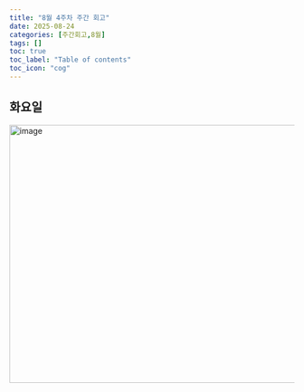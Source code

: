 ```yaml
---
title: "8월 4주차 주간 회고"
date: 2025-08-24
categories: [주간회고,8월]
tags: []
toc: true
toc_label: "Table of contents"
toc_icon: "cog"
---
```


## 화요일
<img width="870" height="456" alt="image" src="https://github.com/user-attachments/assets/8fcd7085-e60d-4749-99d2-0546a0afef10" />

